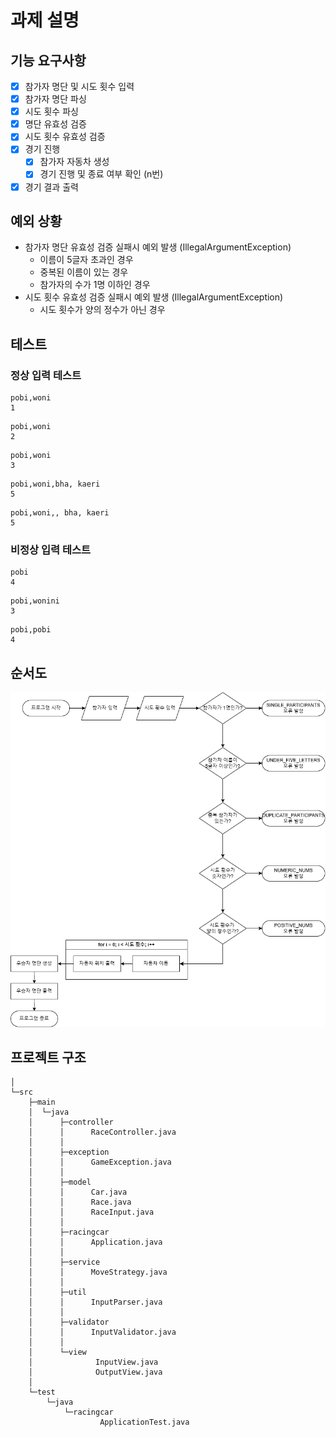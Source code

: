 # 과제 설명
## 기능 요구사항
- [X] 참가자 명단 및 시도 횟수 입력
- [X] 참가자 명단 파싱
- [X] 시도 횟수 파싱
- [X] 명단 유효성 검증
- [X] 시도 횟수 유효성 검증
- [X] 경기 진행
  - [X] 참가자 자동차 생성
  - [X] 경기 진행 및 종료 여부 확인 (n번)
- [X] 경기 결과 출력

## 예외 상황
- 참가자 명단 유효성 검증 실패시 예외 발생 (IllegalArgumentException)
  - 이름이 5글자 초과인 경우
  - 중복된 이름이 있는 경우
  - 참가자의 수가 1명 이하인 경우
- 시도 횟수 유효성 검증 실패시 예외 발생 (IllegalArgumentException)
  - 시도 횟수가 양의 정수가 아닌 경우

## 테스트
### 정상 입력 테스트
```text
pobi,woni
1
```
```text
pobi,woni
2
```
```text
pobi,woni
3
```
```text
pobi,woni,bha, kaeri
5
```
```text
pobi,woni,, bha, kaeri
5
```

### 비정상 입력 테스트
```text
pobi
4
```
```text
pobi,wonini
3
```
```text
pobi,pobi
4
```

## 순서도
![flowchart.png](flowchart.png)

## 프로젝트 구조
```text
│
└─src
    ├─main
    │  └─java
    │      ├─controller
    │      │      RaceController.java
    │      │
    │      ├─exception
    │      │      GameException.java
    │      │
    │      ├─model
    │      │      Car.java
    │      │      Race.java
    │      │      RaceInput.java
    │      │
    │      ├─racingcar
    │      │      Application.java
    │      │
    │      ├─service
    │      │      MoveStrategy.java
    │      │
    │      ├─util
    │      │      InputParser.java
    │      │
    │      ├─validator
    │      │      InputValidator.java
    │      │
    │      └─view
    │              InputView.java
    │              OutputView.java
    │
    └─test
        └─java
            └─racingcar
                    ApplicationTest.java
```